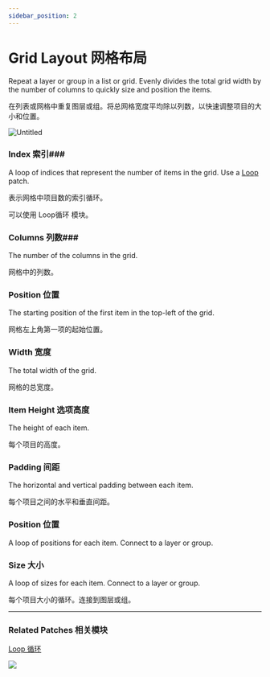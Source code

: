 ```yaml
---
sidebar_position: 2
---
```


# Grid Layout 网格布局

Repeat a layer or group in a list or grid. Evenly divides the total grid width by the number of columns to quickly size and position the items.

在列表或网格中重复图层或组。将总网格宽度平均除以列数，以快速调整项目的大小和位置。

![Untitled](https://s3.us-west-2.amazonaws.com/secure.notion-static.com/22484d0a-5d3d-49a1-8353-b16f72c06d05/Untitled.png?X-Amz-Algorithm=AWS4-HMAC-SHA256&X-Amz-Content-Sha256=UNSIGNED-PAYLOAD&X-Amz-Credential=AKIAT73L2G45EIPT3X45%2F20220602%2Fus-west-2%2Fs3%2Faws4_request&X-Amz-Date=20220602T172439Z&X-Amz-Expires=86400&X-Amz-Signature=bac043c88e0df543fe4e934b0b215fd65c2992a2f1f2b80312cc52091ad3f40c&X-Amz-SignedHeaders=host&response-content-disposition=filename%20%3D%22Untitled.png%22&x-id=GetObject)

### Index 索引### 

A loop of indices that represent the number of items in the grid. Use a [Loop](https://www.notion.so/Loop-6cc974bf77e84e7aaf7836927011540b) patch.

表示网格中项目数的索引循环。

可以使用 Loop循环 模块。

### Columns 列数### 

The number of the columns in the grid.

网格中的列数。

### Position 位置

The starting position of the first item in the top-left of the grid.

网格左上角第一项的起始位置。

### Width 宽度

The total width of the grid.

网格的总宽度。

### Item Height 选项高度

The height of each item.

每个项目的高度。

### Padding 间距

The horizontal and vertical padding between each item.

每个项目之间的水平和垂直间距。

### Position 位置

A loop of positions for each item. Connect to a layer or group.

### Size 大小

A loop of sizes for each item. Connect to a layer or group.

每个项目大小的循环。连接到图层或组。

------

### Related Patches 相关模块

[Loop 循环](https://www.notion.so/Loop-6cc974bf77e84e7aaf7836927011540b)

![](https://s3.us-west-2.amazonaws.com/secure.notion-static.com/fe638925-a719-4746-baca-3ba8ecb0f618/Untitled.png?X-Amz-Algorithm=AWS4-HMAC-SHA256&X-Amz-Content-Sha256=UNSIGNED-PAYLOAD&X-Amz-Credential=AKIAT73L2G45EIPT3X45%2F20220602%2Fus-west-2%2Fs3%2Faws4_request&X-Amz-Date=20220602T172431Z&X-Amz-Expires=86400&X-Amz-Signature=46a205c4bfb1c8fd8e096466c2c7166f6ada70dc5443b5c1b6dc4e6edc2fdd38&X-Amz-SignedHeaders=host&response-content-disposition=filename%20%3D%22Untitled.png%22&x-id=GetObject)
